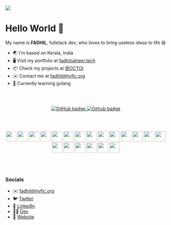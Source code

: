 <img src="https://pbs.twimg.com/profile_banners/1357659907135135744/1719247221/1500x500" />

# Hello World 👋

My name is **FADHIL**, fullstack dev, who loves to bring useless ideas to life 😄

- 🌏 I'm based on Kerala, India
- 🖥️ Visit my portfolio at [fadhilsaheer.tech](https://fadhilsaheer.tech)
- 📦 Check my projects at [@OCTOI](https://github.com/octoi)
- ✉️ Contact me at fadhil@hyfic.org
- 📖 Currently learning golang

<br>
<br>

<p align="center">
    <a href="https://github.com/fadhilsaheer?tab=followers">
        <img src="https://img.shields.io/github/followers/fadhilsaheer?label=Followers&logo=GitHub&style=for-the-badge" alt="GitHub badge" />
    </a>
    <a href="https://github.com/fadhilsaheer">
        <img src="https://img.shields.io/github/stars/fadhilsaheer?label=Stars&logo=Github&style=for-the-badge" alt="Github badge" />
    </a>
</p>

<br>
<br>
<p align="center">
    <img src="https://s2.svgbox.net/files.svg?ic=yarn&color=000000" width="32" height="32">
    <img src="https://s2.svgbox.net/files.svg?ic=rust" width="32" height="32">
    <img src="https://s2.svgbox.net/files.svg?ic=go-lightblue&color=000000" width="32" height="32">
    <img src="https://s2.svgbox.net/files.svg?ic=css&color=000" width="32" height="32">
    <img src="https://s2.svgbox.net/files.svg?ic=reactjs&color=000" width="32"height="32">
    <img src="https://s2.svgbox.net/files.svg?ic=flutter&color=000" width="32" height="32">
    <img src="https://s2.svgbox.net/files.svg?ic=python&color=000" width="32" height="32">
    <img src="https://s2.svgbox.net/files.svg?ic=json&color=000" width="32" height="32">
    <img src="https://s2.svgbox.net/files.svg?ic=typescript-official&color=000" width="32" height="32">
    <img src="https://s2.svgbox.net/files.svg?ic=pgsql&color=000" width="32" height="32">
    <img src="https://s2.svgbox.net/files.svg?ic=js-official&color=000000" width="32" height="32">
    <img src="https://s2.svgbox.net/files.svg?ic=dartlang&color=000" width="32" height="32">
    <img src="https://s2.svgbox.net/files.svg?ic=firebase&color=000" width="32" height="32">
    <img src="https://s2.svgbox.net/files.svg?ic=mongo&color=000" width="32" height="32">
    <img src="https://s2.svgbox.net/files.svg?ic=html&color=000" width="32" height="32">
    <img src="https://s2.svgbox.net/files.svg?ic=graphql&color=000000" width="32" height="32">
    <img src="https://s2.svgbox.net/files.svg?ic=procfile&color=000000" width="32" height="32">
    <img src="https://s2.svgbox.net/files.svg?ic=npm&color=000000" width="32" height="32">
    <img src="https://s2.svgbox.net/files.svg?ic=vscode&color=000000" width="32" height="32">
    <img src="https://s2.svgbox.net/files.svg?ic=vim&color=000000" width="32" height="32">
</p>

<br>
<br>

### Socials
- ✉️  [fadhil@hyfic.org](mailto:fadhil@hyfic.org)
- 🐦 [Twitter](https://x.com/fadhilsaheer)
- 🔗 [LinkedIn](https://www.linkedin.com/in/fadhilsaheer/)
- 👨‍💻 [Dev](https://dev.to/fadhilsaheer)
- 🚀 [Website](https://fadhilsaheer.tech)

